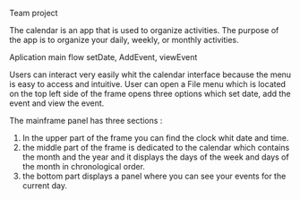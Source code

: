 Team project 

The calendar is an app that is used to organize activities.
The purpose of the app is to organize your daily, weekly, or monthly activities.

Aplication main flow setDate, AddEvent, viewEvent

Users can interact very easily whit the calendar interface because the menu is easy to access and intuitive. User can open a File menu which is located on
 the top left side of the frame opens three options which set date, add the event and view the event.

 The mainframe panel has three sections :
 
 1) In the upper part of the frame you can find the clock whit date and time. 
 2) the middle part of the frame is dedicated to the calendar which contains the month and the year and it displays the days of the week and days of the month in chronological order.
 3) the bottom part displays a panel where you can see your events for the current day.
